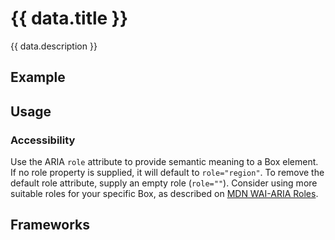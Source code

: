 <script setup>
  import Vue from './vue.md';
  import Elements from './elements.md';
  import React from './react.md';
  import Android from './android.md';
  import iOS from './ios.md';
  import data from './data.json';
  import { mapFrameworkStatuses } from '../utils.js';
</script>

# {{ data.title }}
{{ data.description }}

<components-status v-bind="mapFrameworkStatuses(data.frameworks)" />

## Example

<ThemeSwitcher />
<box-example />

## Usage

<component-design-guidelines name="Warp - Components / Box" link="https://www.figma.com/file/nkiRpuVu6XRfvY96BA80H8/Components-overview?type=design&node-id=250-13356&mode=design" />

### Accessibility

Use the ARIA `role` attribute to provide semantic meaning to a Box element.
If no role property is supplied, it will default to `role="region"`.
To remove the default role attribute, supply an empty role (`role=""`).
Consider using more suitable roles for your specific Box, as described on
[MDN WAI-ARIA Roles](https://developer.mozilla.org/en-US/docs/Web/Accessibility/ARIA/Roles#aria_role_types).

## Frameworks

<tabs-content>
  <template #react>
   <react />
  </template>
  <template #vue>
    <vue />
  </template>
  <template #elements>
    <elements />
  </template>
  <template #android>
    <android />
  </template>
  <template #iOS>
    <iOS />
  </template>
</tabs-content>

<component-questions />
